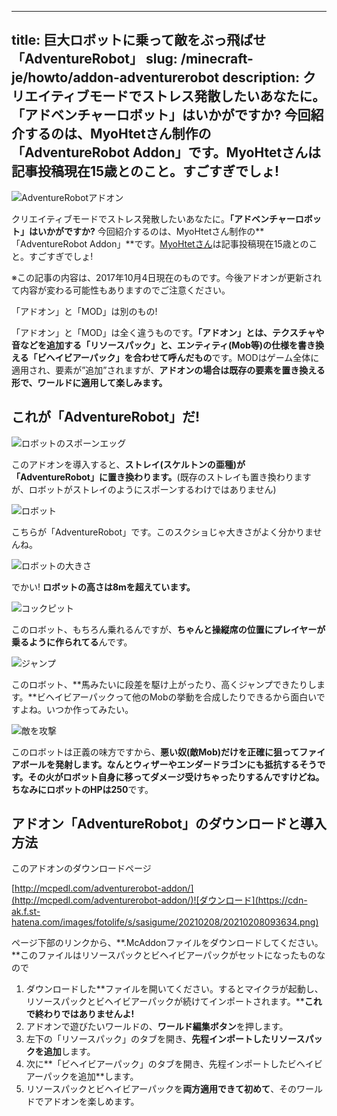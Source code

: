 
---
title: 巨大ロボットに乗って敵をぶっ飛ばせ「AdventureRobot」
slug: /minecraft-je/howto/addon-adventurerobot
description: クリエイティブモードでストレス発散したいあなたに。「アドベンチャーロボット」はいかがですか? 今回紹介するのは、MyoHtetさん制作の「AdventureRobot Addon」です。MyoHtetさんは記事投稿現在15歳とのこと。すごすぎでしょ!
---

![AdventureRobotアドオン](https://cdn-ak.f.st-hatena.com/images/fotolife/s/sasigume/20210208/20210208123459.png)

クリエイティブモードでストレス発散したいあなたに。**「アドベンチャーロボット」はいかがですか?** 今回紹介するのは、MyoHtetさん制作の**「AdventureRobot Addon」**です。[MyoHtetさん](https://twitter.com/bmheades)は記事投稿現在15歳とのこと。すごすぎでしょ!

※この記事の内容は、2017年10月4日現在のものです。今後アドオンが更新されて内容が変わる可能性もありますのでご注意ください。

「アドオン」と「MOD」は別のもの!

「アドオン」と「MOD」は全く違うものです。**「アドオン」とは、テクスチャや音などを追加する「リソースパック」と、エンティティ(Mob等)の仕様を書き換える「ビヘイビアーパック」を合わせて呼んだもの**です。MODはゲーム全体に適用され、要素が”追加”されますが、**アドオンの場合は既存の要素を置き換える形で、ワールドに適用して楽しみます。**

## これが「AdventureRobot」だ!

![ロボットのスポーンエッグ](https://cdn-ak.f.st-hatena.com/images/fotolife/s/sasigume/20210208/20210208093626.png)

このアドオンを導入すると、**ストレイ(スケルトンの亜種)が「AdventureRobot」に置き換わります。**(既存のストレイも置き換わりますが、ロボットがストレイのようにスポーンするわけではありません)

![ロボット](https://cdn-ak.f.st-hatena.com/images/fotolife/s/sasigume/20210208/20210208114205.jpg)

こちらが「AdventureRobot」です。このスクショじゃ大きさがよく分かりませんね。

![ロボットの大きさ](https://cdn-ak.f.st-hatena.com/images/fotolife/s/sasigume/20210208/20210208093631.png)

でかい! **ロボットの高さは8mを超えています。**

![コックピット](https://cdn-ak.f.st-hatena.com/images/fotolife/s/sasigume/20210208/20210208114211.jpg)

このロボット、もちろん乗れるんですが、**ちゃんと操縦席の位置にプレイヤーが乗るように作られてる**んです。

![ジャンプ](https://cdn-ak.f.st-hatena.com/images/fotolife/s/sasigume/20210208/20210208114215.jpg)

このロボット、**馬みたいに段差を駆け上がったり、高くジャンプできたりします。**ビヘイビアーパックって他のMobの挙動を合成したりできるから面白いですよね。いつか作ってみたい。

![敵を攻撃](https://cdn-ak.f.st-hatena.com/images/fotolife/s/sasigume/20210208/20210208114208.jpg)

このロボットは正義の味方ですから、**悪い奴(敵Mob)だけを正確に狙ってファイアボールを発射します。なんとウィザーやエンダードラゴンにも抵抗するそうです。**その火がロボット自身に移ってダメージ受けちゃったりするんですけどね。ちなみに**ロボットのHPは250**です。

## アドオン「AdventureRobot」のダウンロードと導入方法

このアドオンのダウンロードページ

[http://mcpedl.com/adventurerobot-addon/](http://mcpedl.com/adventurerobot-addon/)![ダウンロード](https://cdn-ak.f.st-hatena.com/images/fotolife/s/sasigume/20210208/20210208093634.png)

ページ下部のリンクから、**.McAddonファイルをダウンロードしてください。**このファイルはリソースパックとビヘイビアーパックがセットになったものなので

1.  ダウンロードした**ファイルを開いてください。するとマイクラが起動し、リソースパックとビヘイビアーパックが続けてインポートされます。****これで終わりではありませんよ!**
2.  アドオンで遊びたいワールドの、**ワールド編集ボタン**を押します。
3.  左下の「リソースパック」のタブを開き、**先程インポートしたリソースパックを追加**します。
4.  次に**「ビヘイビアーパック」のタブを開き、先程インポートしたビヘイビアーパックを追加**します。
5.  リソースパックとビヘイビアーパックを**両方適用できて初めて**、そのワールドでアドオンを楽しめます。
